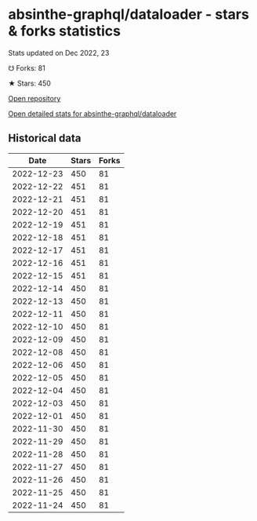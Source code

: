 # absinthe-graphql/dataloader - stars & forks statistics

Stats updated on Dec 2022, 23

☋ Forks: 81

★ Stars: 450

[Open repository](https://github.com/absinthe-graphql/dataloader)

[Open detailed stats for absinthe-graphql/dataloader](https://reviewgithub.com/rep/absinthe-graphql/dataloader)

## Historical data
| Date | Stars | Forks |
|------|-------|-------|
| 2022-12-23 | 450 | 81 | 
| 2022-12-22 | 451 | 81 | 
| 2022-12-21 | 451 | 81 | 
| 2022-12-20 | 451 | 81 | 
| 2022-12-19 | 451 | 81 | 
| 2022-12-18 | 451 | 81 | 
| 2022-12-17 | 451 | 81 | 
| 2022-12-16 | 451 | 81 | 
| 2022-12-15 | 451 | 81 | 
| 2022-12-14 | 450 | 81 | 
| 2022-12-13 | 450 | 81 | 
| 2022-12-11 | 450 | 81 | 
| 2022-12-10 | 450 | 81 | 
| 2022-12-09 | 450 | 81 | 
| 2022-12-08 | 450 | 81 | 
| 2022-12-06 | 450 | 81 | 
| 2022-12-05 | 450 | 81 | 
| 2022-12-04 | 450 | 81 | 
| 2022-12-03 | 450 | 81 | 
| 2022-12-01 | 450 | 81 | 
| 2022-11-30 | 450 | 81 | 
| 2022-11-29 | 450 | 81 | 
| 2022-11-28 | 450 | 81 | 
| 2022-11-27 | 450 | 81 | 
| 2022-11-26 | 450 | 81 | 
| 2022-11-25 | 450 | 81 | 
| 2022-11-24 | 450 | 81 | 

